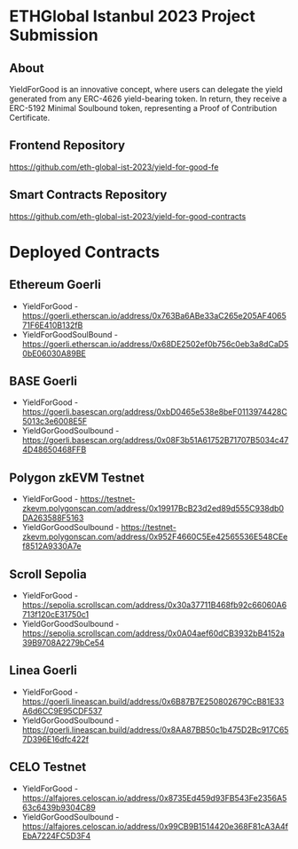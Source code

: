 # ETHGlobal Istanbul 2023 Project Submission

## About
YieldForGood is an innovative concept, where users can delegate the yield generated from any ERC-4626 yield-bearing token. In return, they receive a ERC-5192 Minimal Soulbound token, representing a Proof of Contribution Certificate.

## Frontend Repository
https://github.com/eth-global-ist-2023/yield-for-good-fe

## Smart Contracts Repository
https://github.com/eth-global-ist-2023/yield-for-good-contracts

# Deployed Contracts

## Ethereum Goerli

- YieldForGood - https://goerli.etherscan.io/address/0x763Ba6ABe33aC265e205AF406571F6E410B132fB
- YieldForGoodSoulBound - https://goerli.etherscan.io/address/0x68DE2502ef0b756c0eb3a8dCaD50bE06030A89BE

## BASE Goerli

- YieldForGood - https://goerli.basescan.org/address/0xbD0465e538e8beF0113974428C5013c3e6008E5F
- YieldGorGoodSoulbound - https://goerli.basescan.org/address/0x08F3b51A61752B71707B5034c474D48650468FFB

## Polygon zkEVM Testnet

- YieldForGood -  https://testnet-zkevm.polygonscan.com/address/0x19917BcB23d2ed89d555C938db0DA263588F5163
- YieldGorGoodSoulbound -  https://testnet-zkevm.polygonscan.com/address/0x952F4660C5Ee42565536E548CEef8512A9330A7e

## Scroll Sepolia

- YieldForGood -  https://sepolia.scrollscan.com/address/0x30a37711B468fb92c66060A6713f120cE31750c1
- YieldGorGoodSoulbound -  https://sepolia.scrollscan.com/address/0x0A04aef60dCB3932bB4152a39B9708A2279bCe54

## Linea Goerli 

- YieldForGood -  https://goerli.lineascan.build/address/0x6B87B7E250802679CcB81E33A6d6CC9E95CDF537
- YieldGorGoodSoulbound -  https://goerli.lineascan.build/address/0x8AA87BB50c1b475D2Bc917C657D396E16dfc422f

## CELO Testnet

- YieldForGood - https://alfajores.celoscan.io/address/0x8735Ed459d93FB543Fe2356A563c6439b9304C89
- YieldGorGoodSoulbound -  https://alfajores.celoscan.io/address/0x99CB9B1514420e368F81cA3A4fEbA7224FC5D3F4
